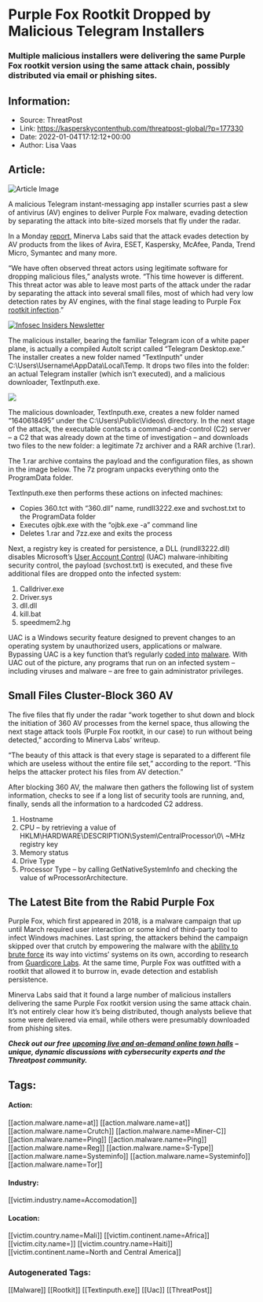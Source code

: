 # Purple Fox Rootkit Dropped by Malicious Telegram Installers
### Multiple malicious installers were delivering the same Purple Fox rootkit version using the same attack chain, possibly distributed via email or phishing sites.

## Information:
+ Source: ThreatPost
+ Link: https://kasperskycontenthub.com/threatpost-global/?p=177330
+ Date: 2022-01-04T17:12:12+00:00
+ Author: Lisa Vaas


## Article:
![Article Image](https://media.threatpost.com/wp-content/uploads/sites/103/2020/07/06105231/purple-fox.jpg)

A malicious Telegram instant-messaging app installer scurries past a slew of antivirus (AV) engines to deliver Purple Fox malware, evading detection by separating the attack into bite-sized morsels that fly under the radar.


In a Monday [report](https://blog.minerva-labs.com/malicious-telegram-installer-drops-purple-fox-rootkit), Minerva Labs said that the attack evades detection by AV products from the likes of Avira, ESET, Kaspersky, McAfee, Panda, Trend Micro, Symantec and many more.


“We have often observed threat actors using legitimate software for dropping malicious files,” analysts wrote. “This time however is different. This threat actor was able to leave most parts of the attack under the radar by separating the attack into several small files, most of which had very low detection rates by AV engines, with the final stage leading to Purple Fox [rootkit infection](https://threatpost.com/microsoft-exploits-purple-fox-ek/157157/).”


[![Infosec Insiders Newsletter](https://media.threatpost.com/wp-content/uploads/sites/103/2021/07/10165815/infosec_insiders_in_article_promo.png)](https://threatpost.com/infosec-insider-subscription-page/?utm_source=ART&utm_medium=ART&utm_campaign=InfosecInsiders_Newsletter_Promo/)


The malicious installer, bearing the familiar Telegram icon of a white paper plane, is actually a compiled AutoIt script called “Telegram Desktop.exe.” The installer creates a new folder named “TextInputh” under C:\Users\Username\AppData\Local\Temp\. It drops two files into the folder: an actual Telegram installer (which isn’t executed), and a malicious downloader, TextInputh.exe.


[![](https://media.threatpost.com/wp-content/uploads/sites/103/2022/01/04103420/Malicious-installer-150x150.jpg)](https://media.threatpost.com/wp-content/uploads/sites/103/2022/01/04103420/Malicious-installer.jpg)


The malicious downloader, TextInputh.exe, creates a new folder named “1640618495” under the C:\Users\Public\Videos\ directory. In the next stage of the attack, the executable contacts a command-and-control (C2) server – a C2 that was already down at the time of investigation – and downloads two files to the new folder: a legitimate 7z archiver and a RAR archive (1.rar).


The 1.rar archive contains the payload and the configuration files, as shown in the image below. The 7z program unpacks everything onto the ProgramData folder.


TextInputh.exe then performs these actions on infected machines:


* Copies 360.tct with “360.dll” name, rundll3222.exe and svchost.txt to the ProgramData folder
* Executes ojbk.exe with the “ojbk.exe -a” command line
* Deletes 1.rar and 7zz.exe and exits the process


Next, a registry key is created for persistence, a DLL (rundll3222.dll) disables Microsoft’s [User Account Control](https://docs.microsoft.com/en-us/windows/security/identity-protection/user-account-control/how-user-account-control-works) (UAC) malware-inhibiting security control, the payload (svchost.txt) is executed, and these five additional files are dropped onto the infected system:


1. Calldriver.exe
2. Driver.sys
3. dll.dll
4. kill.bat
5. speedmem2.hg


UAC is a Windows security feature designed to prevent changes to an operating system by unauthorized users, applications or malware. Bypassing UAC is a key function that’s regularly [coded into](https://threatpost.com/chrome-deliver-malware-as-legit-win-10-app/175884/) [malware](https://threatpost.com/trickbot-switches-to-a-new-windows-10-uac-bypass-to-evade-detection/152477/). With UAC out of the picture, any programs that run on an infected system – including viruses and malware – are free to gain administrator privileges.


Small Files Cluster-Block 360 AV
--------------------------------


The five files that fly under the radar “work together to shut down and block the initiation of 360 AV processes from the kernel space, thus allowing the next stage attack tools (Purple Fox rootkit, in our case) to run without being detected,” according to Minerva Labs’ writeup.


“The beauty of this attack is that every stage is separated to a different file which are useless without the entire file set,” according to the report. “This helps the attacker protect his files from AV detection.”


After blocking 360 AV, the malware then gathers the following list of system information, checks to see if a long list of security tools are running, and, finally, sends all the information to a hardcoded C2 address.


1. Hostname
2. CPU – by retrieving a value of HKLM\HARDWARE\DESCRIPTION\System\CentralProcessor\0\ ~MHz registry key
3. Memory status
4. Drive Type
5. Processor Type – by calling GetNativeSystemInfo and checking the value of wProcessorArchitecture.


The Latest Bite from the Rabid Purple Fox
-----------------------------------------


Purple Fox, which first appeared in 2018, is a malware campaign that up until March required user interaction or some kind of third-party tool to infect Windows machines. Last spring, the attackers behind the campaign skipped over that crutch by empowering the malware with the [ability to brute force](https://threatpost.com/purple-fox-malware-windows-worm/164993/) its way into victims’ systems on its own, according to research from [Guardicore Labs](https://www.guardicore.com/labs/purple-fox-rootkit-now-propagates-as-a-worm/). At the same time, Purple Fox was outfitted with a rootkit that allowed it to burrow in, evade detection and establish persistence.


Minerva Labs said that it found a large number of malicious installers delivering the same Purple Fox rootkit version using the same attack chain. It’s not entirely clear how it’s being distributed, though analysts believe that some were delivered via email, while others were presumably downloaded from phishing sites.


***Check out our free*** [***upcoming live and on-demand online town halls***](https://threatpost.com/category/webinars/) ***– unique, dynamic discussions with cybersecurity experts and the Threatpost community.***





## Tags:

#### Action:
[[action.malware.name=at]] [[action.malware.name=at]] [[action.malware.name=Crutch]] [[action.malware.name=Miner-C]] [[action.malware.name=Ping]] [[action.malware.name=Ping]] [[action.malware.name=Reg]] [[action.malware.name=S-Type]] [[action.malware.name=Systeminfo]] [[action.malware.name=Systeminfo]] [[action.malware.name=Tor]]

#### Industry:
[[victim.industry.name=Accomodation]]

#### Location:
[[victim.country.name=Mali]] [[victim.continent.name=Africa]] [[victim.city.name=]] [[victim.country.name=Haiti]] [[victim.continent.name=North and Central America]]

### Autogenerated Tags:
[[Malware]] [[Rootkit]] [[Textinputh.exe]] [[Uac]] [[ThreatPost]]

